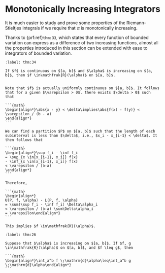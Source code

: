 # Monotonically Increasing Integrators


It is much easier to study and prove some properties of the Riemann-Stieltjes integrals if we require that $\alpha$ is monotonically increasing. 



Thanks to {prf:ref}`thm:33`, which states that every function of bounded variation can express as a difference of two increasing functions, almost all the properties introduced in this section can be extended with ease to integrators of bounded variation. 


````{prf:theorem}
:label: thm:34

If $f$ is continuous on $[a, b]$ and $\alpha$ is increasing on $[a, b]$, then $f \in\mathfrak{R}(\alpha)$ on $[a, b]$.

````

````{prf:proof}

Note that $f$ is actually uniformly continuous on $[a, b]$. It follows that for a given $\varepsilon > 0$, there exists $\delta > 0$ such that 

```{math}
\begin{align*}\abs{x - y} < \delta\implies\abs{f(x) - f(y)} < \varepsilon / (b - a)
\end{align*}
```

We can find a partition $P$ on $[a, b]$ such that the length of each subinterval is less than $\delta$, i.e., $x_i - x_{i-1} < \delta$. It then follows that 

```{math}
\begin{align*}\sup f_i - \inf f_i
= \sup_{x \in[x_{i-1}, x_i]} f(x)
- \inf_{x \in[x_{i-1}, x_i]} f(x)
< \varepsilon / (b-a)
\end{align*}
```

Therefore, 

```{math}
\begin{align*}
U(P, f, \alpha) - L(P, f, \alpha)
= \sum(\sup f_i - \inf f_i) \Delta\alpha_i
< \varepsilon / (b-a) \sum\Delta\alpha_i
= \varepsilon\end{align*}
```

This implies $f \in\mathfrak{R}(\alpha)$.

````

````{prf:theorem}
:label: thm:26

Suppose that $\alpha$ is increasing on $[a, b]$. If $f, g \in\mathfrak{R}(\alpha)$ on $[a, b]$, and $f \leq g$, then 

```{math}
\begin{align*}\int_a^b f \;\mathrm{d}\alpha\leq\int_a^b g \;\mathrm{d}\alpha\end{align*}
```

````
